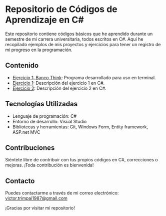# Repositorio de Códigos de Aprendizaje en C#

Este repositorio contiene códigos básicos que he aprendido durante un semestre de mi carrera universitaria, todos escritos en C#. Aquí he recopilado ejemplos de mis proyectos y ejercicios para tener un registro de mi progreso en la programación.

## Contenido

- [Ejercicio 1: Banco Think](C#/BancoThink): Programa desarrollado para uso en terminal.
- [Ejercicio 1](ejercicio1/): Descripción del ejercicio 1 en C#.
- [Ejercicio 2](ejercicio2/): Descripción del ejercicio 2 en C#.

## Tecnologías Utilizadas

- Lenguaje de programación: C#
- Entorno de desarrollo: Visual Studio
- Bibliotecas y herramientas: Git, Windows Form, Entity framework, ASP.net MVC

## Contribuciones

Siéntete libre de contribuir con tus propios códigos en C#, correcciones o mejoras. ¡Toda contribución es bienvenida!

## Contacto

Puedes contactarme a través de mi correo electrónico: victor.trimpai1987@gmail.com

¡Gracias por visitar mi repositorio!